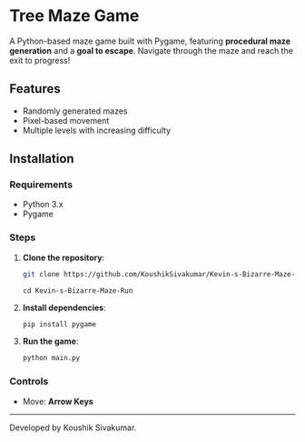 # Tree Maze Game
A Python-based maze game built with Pygame, featuring **procedural maze generation** and a **goal to escape**. Navigate through the maze and reach the exit to progress!

## Features
- Randomly generated mazes
- Pixel-based movement  
- Multiple levels with increasing difficulty  

## Installation
### Requirements
- Python 3.x
- Pygame

### Steps
1. **Clone the repository**:
   ```bash
   git clone https://github.com/KoushikSivakumar/Kevin-s-Bizarre-Maze-Run.git
   ```
   ```
   cd Kevin-s-Bizarre-Maze-Run
   ```
2. **Install dependencies**:
   ```bash
   pip install pygame
   ```
3. **Run the game**:
   ```bash
   python main.py
   ```

### Controls

- Move: **Arrow Keys**  
---

Developed by Koushik Sivakumar.

